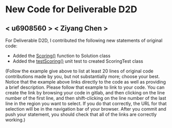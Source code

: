 # New Code for Deliverable D2D

## < u6908560 > < Ziyang Chen >

For Deliverable D2D, I contributed the following new statements of original code:

- Added the [Scoring()](https://gitlab.cecs.anu.edu.au/u6908560/comp1110-ass2/-/blob/master/src/comp1110/ass2/Solution.java#L9-47) function to Solution class
- Added the [testScoring()](https://gitlab.cecs.anu.edu.au/u6908560/comp1110-ass2/-/blob/master/tests/comp1110/ass2/ScoringTest.java#L9-17) unit test to created ScoringTest class

(Follow the example give above to list at least 20 lines of original code contributions made by you, but not substantially more; choose your best. Notice that the example above links directly to the code as well as providing a brief description.   Please follow that example to link to your code.  You can create the link by browsing your code in gitlab, and then clicking on the line number of the first line, and then shift-clicking on the line number of the last line in the region you want to select.  If you do that correctly, the URL for that selection will be in the navigation bar of your browser.  After you commit and push your statement, you should check that all of the links are correctly working.)